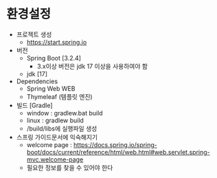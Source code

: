 # 환경설정
- 프로젝트 생성
    - https://start.spring.io
- 버전
    - Spring Boot [3.2.4]
        - 3.x이상 버전은 jdk 17 이상을 사용하여야 함
    - jdk [17] 
- Dependencies
    - Spring Web WEB
    - Thymeleaf (템플릿 엔진)
- 빌드 [Gradle]
    - window : gradlew.bat build
    - linux : gradlew build
    - /build/libs에 실행파일 생성
- 스프링 가이드문서에 익숙해지기
    - welcome page : https://docs.spring.io/spring-boot/docs/current/reference/html/web.html#web.servlet.spring-mvc.welcome-page
    - 필요한 정보를 찾을 수 있어야 한다